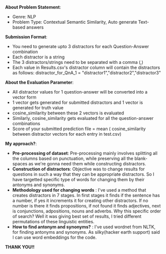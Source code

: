 **About Problem Statement**:
 - Genre: NLP
 - Problem Type: Contextual Semantic Similarity, Auto generate Text-based answers

**Submission Format**:
 - You need to generate upto 3 distractors for each Question-Answer combination
 - Each distractor is a string
 - The 3 distractors/strings need to be separated with a comma (,)
 - Each value in Results.csv's distractor column will contain the distractors as follows:
	distractor_for_QnA_1 = "distractor1","distractor2","distractor3"

**About the Evaluation Parameter**:
 - All distractor values for 1 question-answer will be converted into a vector form
 - 1 vector gets generated for submitted distractors and 1 vector is generated for truth value
 - cosine_similarity between these 2 vectors is evaluated
 - Similarly, cosine_similarity gets evaluated for all the question-answer combinations
 - Score of your submitted prediction file = mean ( cosine_similarity between distractor vectors for each entry in test.csv)

 
**My approach?**:

 - **Pre-processing of dataset**: Pre-processing mainly involves splitting all the columns based on punctuation, while preserving all the blank-spaces as we're gonna need them while constructing distractors.
 - **Construction of distractors**: Objective was to change results for questions in such a way that they can be appropriate distractors. So I have targetted specific type of words for changing them by their antonyms and synonyms. 
 - **Methodology used for changing words** : I've used a method that creates distractors in 7 stages. In first stages it finds if the sentence has a number, if yes it increments it for creating other distractors. If no number is there it finds propositions, if not found it finds adjectives, next is conjunctions, adpositions, nouns and adverbs. Why this specific order of search? Well it was giving best set of results, I tried different permutations of these linguistic entities. 
 - **How to find antonym and synonyms?** : I've used wordnet from NLTK, for finding antonyms and synonyms. As silky(hacker earth support) said I can use word embeddings for the code. 

 **THANK YOU!!**
